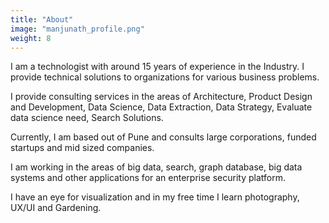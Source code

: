 ```yaml
---
title: "About"
image: "manjunath_profile.png"
weight: 8
---
```


   
I am a technologist with around 15 years of experience in the Industry. I provide technical solutions to organizations for various business problems.  

I provide consulting services in the areas of Architecture, Product Design and Development, Data Science, Data Extraction, Data Strategy, Evaluate data science need, Search Solutions.  

Currently, I am based out of Pune and consults large corporations, funded startups and mid sized companies.

I am working in the areas of big data, search, graph database, big data systems and other applications for an enterprise security platform.

I have an eye for visualization and in my free time I learn photography, UX/UI  and Gardening. 
